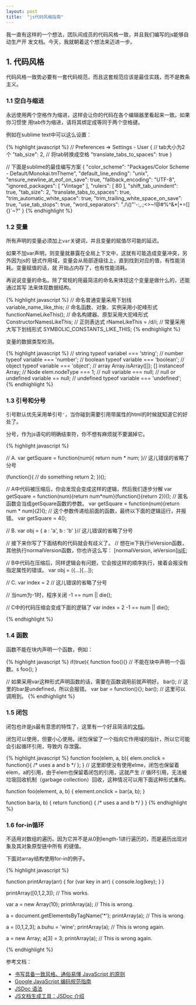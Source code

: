 ```yaml
---
layout: post
title:  "js代码风格指南"
---
```


我一直有这样的一个想法，团队间成员的代码风格一致，并且我们编写的js能够自动生产开
发文档。今天，我就朝着这个想法来迈进一步。

## 1. 代码风格

代码风格一致势必要有一套代码规范，而且这套规范应该是最佳实践，而不是教条主义。

### 1.1 空白与缩进

永远使用两个空格作为缩进，这样会让你的代码在各个编辑器里看起来一致。如果你习惯使
用tab作为缩进，请将其绑定成等同于两个空格键。

例如在sublime text中可以这么设置：

{% highlight javascript %}
  // Preferences => Settings - User
  {
    // tab大小为2个
    "tab_size": 2,
    // 将tab转换成空格
    "translate_tabs_to_spaces": true
  }

  // 下面是sublime的最佳编写方案
  {
    "color_scheme": "Packages/Color Scheme - Default/Monokai.tmTheme",
    "default_line_ending": "unix",
    "ensure_newline_at_eof_on_save": true,
    "fallback_encoding": "UTF-8",
    "ignored_packages":
    [
      "Vintage"
    ],
    "rulers":
    [
      80
    ],
    "shift_tab_unindent": true,
    "tab_size": 2,
    "translate_tabs_to_spaces": true,
    "trim_automatic_white_space": true,
    "trim_trailing_white_space_on_save": true,
    "use_tab_stops": true,
    "word_separators": "./\\()\"'-:,.;<>~!@#%^&*|+=[]{}`~?"
  }
{% endhighlight %}

### 1.2 变量

所有声明的变量必须加上``var``关键词，并且变量的赋值尽可能的延迟。

如果不加var声明，则变量就暴露在全局上下文中，这就有可能造成变量冲突，另外因为js的
链式作用域，变量会从局部逐级往上，直到找到对应的值，有性能消耗。变量赋值的话，就
开始占内存了，也有性能消耗。

再说说变量的命名。除了常规的用最简洁的命名来体现这个变量是做什么的，还能通过其写
法来体现数据结构。

{% highlight javascript %}
  // 命名普通变量采用下划线
  variable_name_like_this;
  // 命名函数、对象、实例采用小驼峰形式
  functionNameLikeThis();
  // 命名构建器、原型采用大驼峰形式
  ConstructorNamesLikeThis;
  // 正则表达式
  rNameLikeThis = /d/i;
  // 常量采用大写下划线形式
  SYMBOLIC_CONSTANTS_LIKE_THIS;
{% endhighlight %}

变量的数据类型检测。

{% highlight javascript %}
  // string
  typeof variabel === 'string';
  // number
  typeof variable === 'number';
  // boolean
  typeof variable === 'boolean';
  // object
  typeof variable === 'object';
  // array
  Array.isArray([]);
  [] instanceof Array;
  // Node
  elem.nodeType === 1;
  // null
  variable === null;
  // null or undefined
  variable == null;
  // undefined
  typeof variable === 'undefined';
{% endhighlight %}

### 1.3 引号和分号

引号默认优先采用单引号``'``，当你碰到需要引用带属性的html的时候就知道它的好处了。

分号，作为js语句的明确结束符，你不想有麻烦就不要漏掉它。

{% highlight javascript %}

  // A.
  var getSquare = function(num){
    return num * num;
  }// 这儿错误的省略了分号

  (function(){
    // do something
    return 2;
  })();

  // A中代码被压缩后，你会发现会变成这样的逻辑，然后我们逐步分解
  var getSquare = function(num){return num*num}(function(){return 2})();
  // 匿名函数会当成getSquare函数的参数。
  var getSquare = function(num){return num * num}(2)();
  // 这个参数传递给前面的函数，最终以下面的逻辑运行，并报错。
  var getSquare = 4();

  // B.
  var obj = {
    a : 'a',
    b : 'b'
  }// 这儿错误的省略了分号

  // 接下来你写了下面结构的代码就会有歧义了。
  // 想在ie下执行ieVersion函数，其他执行normalVersion函数，你也许这么写：
  [normalVersion, ieVersion][isIE]();

  // B中代码在压缩后，同样逻辑会有问题，它会按这样的顺序执行，接着会报没有指定属性的错误。
  var obj = ({...}[...])[]();

  // C.
  var index = 2 // 这儿错误的省略了分号

  // 当num为-1时，程序关闭
  -1 == num || die();

  // C中的代码压缩会变成下面的逻辑了
  var index = 2 -1 == num || die();

{% endhighlight %}

### 1.4 函数

函数不能在块内声明一个函数，例如：

{% highlight javascript %}
  if(true){
    function foo(){} // 不能在块中声明一个函数。s
    foo();
  }

  // 如果采用var这种形式声明函数的话，需要在函数调用前就声明好。
  bar(); // 这里的bar是undefined，所以会报错。
  var bar = function(){};
  bar(); // 这里可以调用到。
{% endhighlight %}

### 1.5 闭包

闭包也许是js最有意思的特性了，这里有一个好且简洁的[文档](http://www.ruanyifeng.com/blog/2009/08/learning_javascript_closures.html)。

闭包可以使用，但要小心使用。闭包保留了一个指向它作用域的指针，所以它可能会引起循环引用，导致内
存泄露。

{% highlight javascript %}
  function foo(elem, a, b){
    elem.onclick = function(){
      /* uses a and b */
    };
  }
  // 这里即使没有使用elme，闭包也保留着elem，a的引用，由于elem也保留着闭包的引用，这就产生
  // 循环引用，无法被垃圾回收机制（garbage collection）回收，这种情况可以用下面这种形式重构。

  function foo(element, a, b) {
    element.onclick = bar(a, b);
  }

  function bar(a, b) {
    return function() { /* uses a and b */ }
  }
{% endhighlight %}

### 1.6 for-in循环

不适用对数组的遍历。因为它并不是从0到length-1进行遍历的，而是遍历出现对象及其对象原型链中所有
的键值。

下面对array结构使用for-in的例子。

{% highlight javascript %}

  function printArray(arr) {
    for (var key in arr) {
      console.log(key);
    }
  }

  printArray([0,1,2,3]);  // This works.

  var a = new Array(10);
  printArray(a);  // This is wrong.

  a = document.getElementsByTagName('*');
  printArray(a);  // This is wrong.

  a = [0,1,2,3];
  a.buhu = 'wine';
  printArray(a);  // This is wrong again.

  a = new Array;
  a[3] = 3;
  printArray(a);  // This is wrong again.

{% endhighlight %}


参考文档：
- [书写具备一致风格、通俗易懂 JavaScript 的原则](https://github.com/rwaldron/idiomatic.js/tree/master/translations/zh_CN)
- [Google JavaScript 编码规范指南](http://alloyteam.github.io/JX/doc/specification/google-javascript.xml)
- [JSDoc 语法](http://usejsdoc.org/)
- [JS文档生成工具：JSDoc 介绍](http://www.jianshu.com/p/6c49e2a0cebe)

